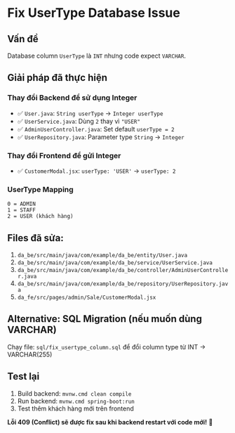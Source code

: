 # Fix UserType Database Issue

## Vấn đề

Database column `UserType` là `INT` nhưng code expect `VARCHAR`.

## Giải pháp đã thực hiện

### Thay đổi Backend để sử dụng Integer

- ✅ `User.java`: `String userType` → `Integer userType`
- ✅ `UserService.java`: Dùng `2` thay vì `"USER"`
- ✅ `AdminUserController.java`: Set default `userType = 2`
- ✅ `UserRepository.java`: Parameter type `String` → `Integer`

### Thay đổi Frontend để gửi Integer

- ✅ `CustomerModal.jsx`: `userType: 'USER'` → `userType: 2`

### UserType Mapping

```
0 = ADMIN
1 = STAFF
2 = USER (khách hàng)
```

## Files đã sửa:

1. `da_be/src/main/java/com/example/da_be/entity/User.java`
2. `da_be/src/main/java/com/example/da_be/service/UserService.java`
3. `da_be/src/main/java/com/example/da_be/controller/AdminUserController.java`
4. `da_be/src/main/java/com/example/da_be/repository/UserRepository.java`
5. `da_fe/src/pages/admin/Sale/CustomerModal.jsx`

## Alternative: SQL Migration (nếu muốn dùng VARCHAR)

Chạy file: `sql/fix_usertype_column.sql` để đổi column type từ INT → VARCHAR(255)

## Test lại

1. Build backend: `mvnw.cmd clean compile`
2. Run backend: `mvnw.cmd spring-boot:run`
3. Test thêm khách hàng mới trên frontend

**Lỗi 409 (Conflict) sẽ được fix sau khi backend restart với code mới!** 🚀
